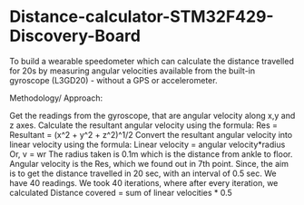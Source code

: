 # Distance-calculator-STM32F429-Discovery-Board
To build a wearable speedometer which can calculate the distance travelled for 20s by measuring angular velocities available from the built-in gyroscope (L3GD20) - without a GPS or accelerometer.

Methodology/ Approach:

Get the readings from the gyroscope, that are angular velocity along x,y and z axes.
Calculate the resultant angular velocity using the formula: Res = Resultant = (x^2 + y^2 + z^2)^1/2
Convert the resultant angular velocity into linear velocity using the formula: Linear velocity = angular velocity*radius
                                                                               Or, v = wr
The radius taken is 0.1m which is the distance from ankle to floor.
Angular velocity is the Res, which we found out in 7th point.
Since, the aim is to get the distance travelled in 20 sec, with an interval of 0.5 sec.
We have 40 readings. We took 40 iterations, where after every iteration, we calculated
Distance covered = sum of linear velocities * 0.5
